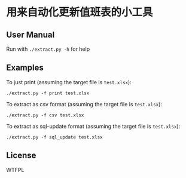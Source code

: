 # 用来自动化更新值班表的小工具

## User Manual
Run with `./extract.py -h` for help

## Examples
To just print (assuming the target file is `test.xlsx`):
```
./extract.py -f print test.xlsx
```

To extract as csv format (assuming the target file is `test.xlsx`):
```
./extract.py -f csv test.xlsx
```

To extract as sql-update format (assuming the target file is `test.xlsx`):
```
./extract.py -f sql_update test.xlsx
```

## License
WTFPL
